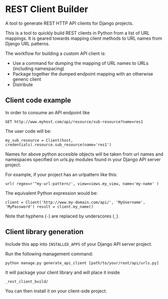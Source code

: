 REST Client Builder
===================

A tool to generate REST HTTP API clients for Django projects.

This is a tool to quickly build REST clients in Python from a list of URL mappings.
It is geared towards mapping client methods to URL names from Django URL patterns.


The workflow for building a custom API client is:

 * Use a command for dumping the mapping of URL names to URLs (including namespacing)
 * Package together the dumped endpoint mapping with an otherwise generic client
 * Distribute


Client code example
-------------------

In order to consume an API endpoint like

``GET http://www.myhost.com/api/resource/sub-resource?name=res1``

The user code will be:

``
my_sub_resource = Client(host, credentials).resource.sub_resource(name='res1')
``

Names for above python accesible objects will be taken from url names and
namespaces specified on urls.py modules found in your Django API server
project.

For example, if your project has an urlpattern like this:

``
url(
    regex=r'^my-url-pattern/',
    view=views.my_view,
    name='my-name'
)
``

The equivalent Python expression would be:

``
client = Client('http://www.my-domain.com/api/', 'MyUsername', 'MyPassword')
result = client.my_name()
``

Note that hyphens (``-``) are replaced by underscores (``_``).

Client library generation
-------------------------

Include this app into ``INSTALLED_APPS`` of your Django API server project.

Run the following management command:

``python manage.py generate_api_client [path/to/your/root/api/urls.py]``

It will package your client library and will place it inside

``_rest_client_build/``

You can then install it on your client-side project.

